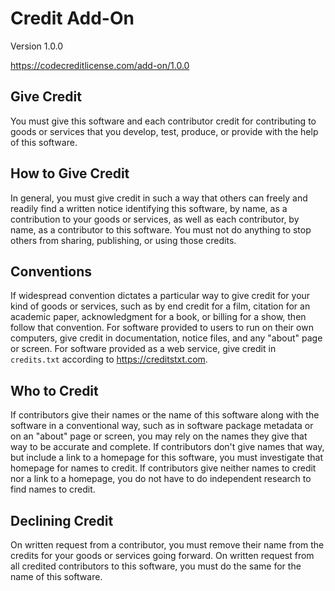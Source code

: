 # Credit Add-On

Version 1.0.0

<https://codecreditlicense.com/add-on/1.0.0>

## Give Credit

You must give this software and each contributor credit
for contributing to goods or services that you develop,
test, produce, or provide with the help of this software.

## How to Give Credit

In general, you must give credit in such a way that others
can freely and readily find a written notice identifying
this software, by name, as a contribution to your goods
or services, as well as each contributor, by name, as a
contributor to this software.  You must not do anything
to stop others from sharing, publishing, or using those
credits.

## Conventions

If widespread convention dictates a particular way to
give credit for your kind of goods or services, such as
by end credit for a film, citation for an academic paper,
acknowledgment for a book, or billing for a show, then
follow that convention.  For software provided to users to
run on their own computers, give credit in documentation,
notice files, and any "about" page or screen.  For software
provided as a web service, give credit in `credits.txt`
according to <https://creditstxt.com>.

## Who to Credit

If contributors give their names or the name of this
software along with the software in a conventional way,
such as in software package metadata or on an "about"
page or screen, you may rely on the names they give that
way to be accurate and complete.  If contributors don't
give names that way, but include a link to a homepage
for this software, you must investigate that homepage for
names to credit.  If contributors give neither names to
credit nor a link to a homepage, you do not have to do
independent research to find names to credit.

## Declining Credit

On written request from a contributor, you must remove
their name from the credits for your goods or services
going forward.  On written request from all credited
contributors to this software, you must do the same for
the name of this software.

